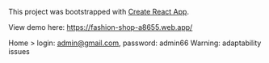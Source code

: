 This project was bootstrapped with [Create React App](https://github.com/facebook/create-react-app).

View demo here: https://fashion-shop-a8655.web.app/

Home > login: admin@gmail.com, password: admin66
Warning: adaptability issues
